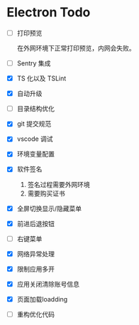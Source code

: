 # Electron Todo

* [ ] 打印预览

  在外网环境下正常打印预览，内网会失败。

* [ ] Sentry 集成

* [x] TS 化以及 TSLint

* [x] 自动升级

* [ ] 目录结构优化

* [x] git 提交规范

* [x] vscode 调试

* [x] 环境变量配置

* [x] 软件签名

  1. 签名过程需要外网环境
  2. 需要购买证书

* [x] 全屏切换显示/隐藏菜单

* [x] 前进后退按钮

* [ ] 右键菜单

* [x] 网络异常处理

* [x] 限制应用多开

* [x] 应用关闭清除账号信息

* [x] 页面加载loadding

* [ ] 重构优化代码





## 

